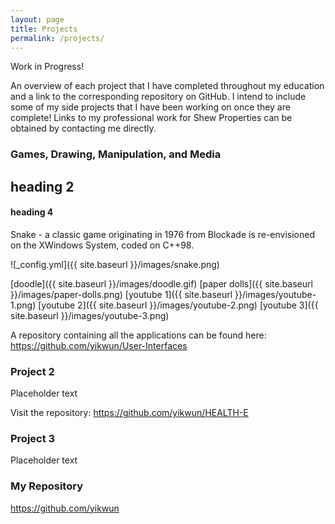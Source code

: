 ```yaml
---
layout: page
title: Projects
permalink: /projects/
---
```


Work in Progress!

An overview of each project that I have completed throughout my education and a link to the corresponding repository on GitHub. I intend to include some of my side projects that I have been working on once they are complete! Links to my professional work for Shew Properties can be obtained by contacting me directly.

### Games, Drawing, Manipulation, and Media

## heading 2
#### heading 4
Snake - a classic game originating in 1976 from Blockade is re-envisioned on the XWindows System, coded on C++98. 

![_config.yml]({{ site.baseurl }}/images/snake.png)


[doodle]({{ site.baseurl }}/images/doodle.gif)
[paper dolls]({{ site.baseurl }}/images/paper-dolls.png)
[youtube 1]({{ site.baseurl }}/images/youtube-1.png)
[youtube 2]({{ site.baseurl }}/images/youtube-2.png)
[youtube 3]({{ site.baseurl }}/images/youtube-3.png)

A repository containing all the applications can be found here: 
<https://github.com/yikwun/User-Interfaces>

### Project 2

Placeholder text


Visit the repository: <https://github.com/yikwun/HEALTH-E>

### Project 3

Placeholder text

### My Repository

<https://github.com/yikwun>
